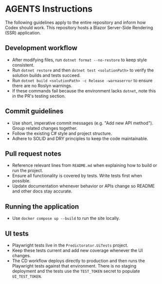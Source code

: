 # AGENTS Instructions

The following guidelines apply to the entire repository and inform how Codex should work.
This repository hosts a Blazor Server-Side Rendering (SSR) application.

## Development workflow

- After modifying files, run `dotnet format --no-restore` to keep style consistent.
- Run `dotnet restore` and then `dotnet test <solutionPath>` to verify the solution builds and tests succeed.
- Run `dotnet build <solutionPath> -c Release -warnaserror` to ensure there are no Roslyn warnings.
- If these commands fail because the environment lacks `dotnet`, note this in the PR's testing section.

## Commit guidelines

- Use short, imperative commit messages (e.g. "Add new API method"). Group related changes together.
- Follow the existing C# style and project structure.
- Adhere to SOLID and DRY principles to keep the code maintainable.

## Pull request notes

- Reference relevant lines from `README.md` when explaining how to build or run the project.
- Ensure all functionality is covered by tests. Write tests first when possible.
- Update documentation whenever behavior or APIs change so README and other docs stay accurate.

## Running the application

- Use `docker compose up --build` to run the site locally.

## UI tests

- Playwright tests live in the `Predictorator.UiTests` project.
- Keep these tests current and add new coverage whenever the UI changes.
- The CD workflow deploys directly to production and then runs the Playwright
  tests against that environment. There is no staging deployment and the tests
  use the `TEST_TOKEN` secret to populate `UI_TEST_TOKEN`.
